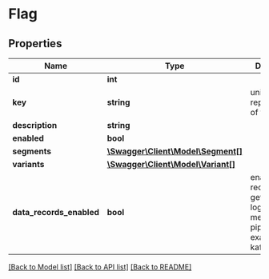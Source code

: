 # Flag

## Properties
Name | Type | Description | Notes
------------ | ------------- | ------------- | -------------
**id** | **int** |  | [optional] 
**key** | **string** | unique key representation of the flag | [optional] 
**description** | **string** |  | 
**enabled** | **bool** |  | 
**segments** | [**\Swagger\Client\Model\Segment[]**](Segment.md) |  | [optional] 
**variants** | [**\Swagger\Client\Model\Variant[]**](Variant.md) |  | [optional] 
**data_records_enabled** | **bool** | enabled data records will get data logging in the metrics pipeline, for example, kafka. | 

[[Back to Model list]](../README.md#documentation-for-models) [[Back to API list]](../README.md#documentation-for-api-endpoints) [[Back to README]](../README.md)


